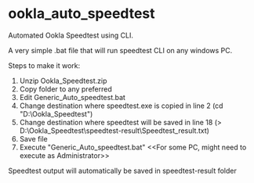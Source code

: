# ookla_auto_speedtest
Automated Ookla Speedtest using CLI.

A very simple .bat file that will run speedtest CLI on any windows PC.

Steps to make it work:

1. Unzip Ookla_Speedtest.zip
2. Copy folder to any preferred
3. Edit Generic_Auto_speedtest.bat
4. Change destination where speedtest.exe is copied in line 2 (cd "D:\Ookla_Speedtest") 
5. Change destination where speedtest will be saved in line 18 (> D:\Ookla_Speedtest\speedtest-result\Speedtest_result.txt)
6. Save file
7. Execute "Generic_Auto_speedtest.bat" <<For some PC, might need to execute as Administrator>>

Speedtest output will automatically be saved in speedtest-result folder

